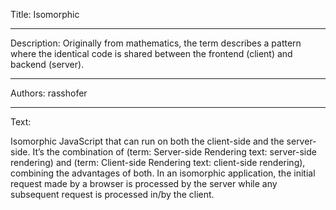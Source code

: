 Title: Isomorphic

-----

Description: Originally from mathematics, the term describes a pattern where the identical code is shared between the frontend (client) and backend (server).

-----

Authors: rasshofer

-----

Text:

Isomorphic JavaScript that can run on both the client-side and the server-side. It’s the combination of (term: Server-side Rendering text: server-side rendering) and (term: Client-side Rendering text: client-side rendering), combining the advantages of both. In an isomorphic application, the initial request made by a browser is processed by the server while any subsequent request is processed in/by the client.
